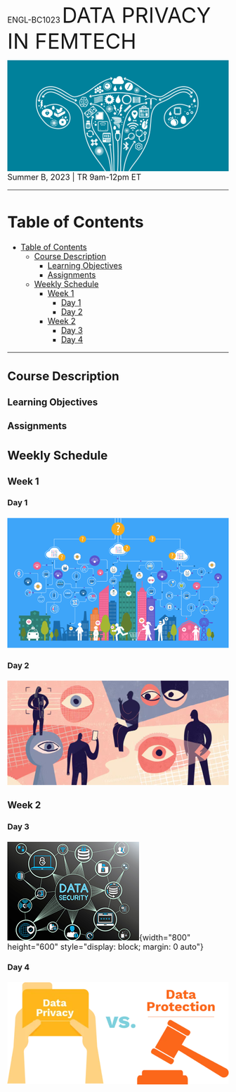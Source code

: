 <font size= "4">ENGL-BC1023</font>
<font size= "7">DATA PRIVACY IN FEMTECH</font>

![femtech](images/femtech.png)
<font size= "4">Summer B, 2023 | TR 9am-12pm ET

***

# Table of Contents
- [Table of Contents](#table-of-contents)
  - [Course Description ](#course-description-)
    - [Learning Objectives ](#learning-objectives-)
    - [Assignments ](#assignments-)
  - [Weekly Schedule ](#weekly-schedule-)
    - [Week 1 ](#week-1-)
      - [Day 1 ](#day-1-)
      - [Day 2 ](#day-2-)
    - [Week 2 ](#week-2-)
      - [Day 3 ](#day-3-)
      - [Day 4 ](#day-4-)

***

## Course Description <a name="welcome"></a>

### Learning Objectives <a name="objectives"></a>

### Assignments <a name="assignments"></a>

## Weekly Schedule <a name="schedule"></a>

### Week 1 <a name="week1"></a>

#### Day 1 <a name="w1d1"></a>

![big-data](images/big_data.png)

#### Day 2 <a name="w1d2"></a>

![data-privacy](images/data_privacy.png)

### Week 2 <a name="week2"></a>

#### Day 3 <a name="w2d3"></a>

![data-security](images/mk_data-security.png){width="800" height="600" style="display: block; margin: 0 auto"}

#### Day 4 <a name="w2d4"></a>

![data-protection](./images/office1_graphic.png)
